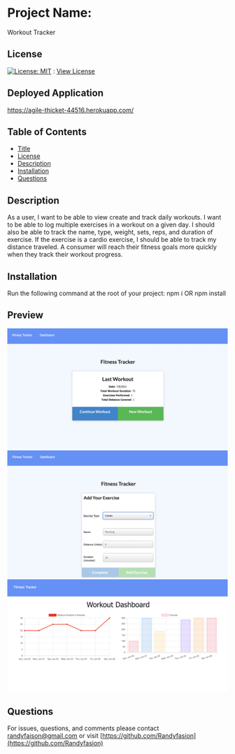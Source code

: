 
# Project Name:
Workout Tracker

## License
[![License: MIT](https://img.shields.io/badge/License-MIT-yellow.svg)](https://opensource.org/licenses/MIT) : [View License](https://opensource.org/licenses/MIT)



## Deployed Application

https://agile-thicket-44516.herokuapp.com/


## Table of Contents

- [Title](#Project-Name)
- [License](#License)
- [Description](#Description)
- [Installation](#Installation)
- [Questions](#Questions)

## Description
As a user, I want to be able to view create and track daily workouts. I want to be able to log multiple exercises in a workout on a given day. I should also be able to track the name, type, weight, sets, reps, and duration of exercise. If the exercise is a cardio exercise, I should be able to track my distance traveled. A consumer will reach their fitness goals more quickly when they track their workout progress.


## Installation 
Run the following command at the root of your project: npm i OR npm install

## Preview 

![](./media/pic1.png)
![](./media/pic2.png)
![](./media/pic3.png)

## Questions 
For issues, questions, and comments please contact randyfaison@gmail.com or visit [https://github.com/Randyfasion](https://github.com/Randyfasion) 
        
